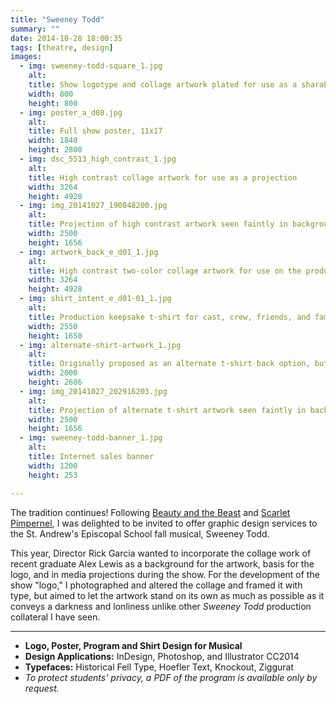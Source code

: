 ```yaml
---
title: "Sweeney Todd"
summary: ""
date: 2014-10-28 18:00:35
tags: [theatre, design]
images:
  - img: sweeney-todd-square_1.jpg
    alt: 
    title: Show logotype and collage artwork plated for use as a sharable image
    width: 800
    height: 800
  - img: poster_a_d08.jpg
    alt: 
    title: Full show poster, 11x17
    width: 1840
    height: 2800
  - img: dsc_5513_high_contrast_1.jpg
    alt: 
    title: High contrast collage artwork for use as a projection
    width: 3264
    height: 4928
  - img: img_20141027_190848200.jpg
    alt: 
    title: Projection of high contrast artwork seen faintly in background
    width: 2500
    height: 1656
  - img: artwork_back_e_d01_1.jpg
    alt: 
    title: High contrast two-color collage artwork for use on the production t-shirt
    width: 3264
    height: 4928
  - img: shirt_intent_e_d01-01_1.jpg
    alt: 
    title: Production keepsake t-shirt for cast, crew, friends, and family
    width: 2550
    height: 1650
  - img: alternate-shirt-artwork_1.jpg
    alt: 
    title: Originally proposed as an alternate t-shirt back option, but repurposed by the Director as a projection background
    width: 2000
    height: 2686
  - img: img_20141027_202916203.jpg
    alt: 
    title: Projection of alternate t-shirt artwork seen faintly in background
    width: 2500
    height: 1656
  - img: sweeney-todd-banner_1.jpg
    alt: 
    title: Internet sales banner
    width: 1200
    height: 253

---
```


The tradition continues! Following [Beauty and the Beast](/project/beauty-and-beast) and [Scarlet Pimpernel](/project/scarlet-pimpernel), I was delighted to be invited to offer graphic design services to the St. Andrew's Episcopal School fall musical, Sweeney Todd.

This year, Director Rick Garcia wanted to incorporate the collage work of recent graduate Alex Lewis as a background for the artwork, basis for the logo, and in media projections during the show. For the development of the show "logo," I photographed and altered the collage and framed it with type, but aimed to let the artwork stand on its own as much as possible as it conveys a darkness and lonliness unlike other _Sweeney Todd_ production collateral I have seen.

---

*   **Logo, Poster, Program and Shirt Design for Musical**
*   **Design Applications:** InDesign, Photoshop, and Illustrator CC2014
*   **Typefaces:** Historical Fell Type, Hoefler Text, Knockout, Ziggurat
*   _To protect students' privacy, a PDF of the program is available only by request._
